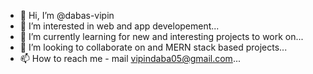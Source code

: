 - 👋 Hi, I’m @dabas-vipin
- 👀 I’m interested in web and app developement...
- 🌱 I’m currently learning for new and interesting projects to work on...
- 💞️ I’m looking to collaborate on and MERN stack based projects...
- 📫 How to reach me - mail vipindaba05@gmail.com...

<!---
dabas-vipin/dabas-vipin is a ✨ special ✨ repository because its `README.md` (this file) appears on your GitHub profile.
You can click the Preview link to take a look at your changes.
--->
